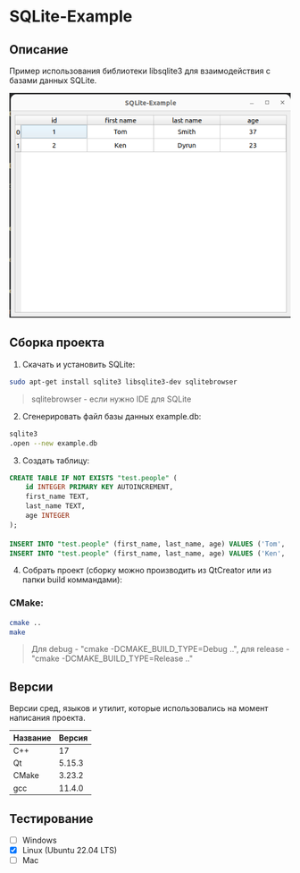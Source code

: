 # SQLite-Example

## Описание

Пример использования библиотеки libsqlite3 для взаимодействия с базами данных SQLite.

![alt text](doc/SQLite-Example.png)

## Сборка проекта

1. Скачать и установить SQLite:
``` bash
sudo apt-get install sqlite3 libsqlite3-dev sqlitebrowser
```
> sqlitebrowser - если нужно IDE для SQLite

2. Сгенерировать файл базы данных example.db:

``` bash
sqlite3
.open --new example.db
```

3. Создать таблицу:

``` sql
CREATE TABLE IF NOT EXISTS "test.people" (
	id INTEGER PRIMARY KEY AUTOINCREMENT,
	first_name TEXT,
	last_name TEXT,
	age INTEGER
);

INSERT INTO "test.people" (first_name, last_name, age) VALUES ('Tom', 'Smith', 37);
INSERT INTO "test.people" (first_name, last_name, age) VALUES ('Ken', 'Dyrun', 23);
```

4. Собрать проект (cборку можно производить из QtCreator или из папки build коммандами):

### CMake:

```bash
cmake ..
make
```
> Для debug - "cmake -DCMAKE_BUILD_TYPE=Debug ..", для release - "cmake -DCMAKE_BUILD_TYPE=Release .."

## Версии

Версии сред, языков и утилит, которые использовались на момент написания проекта.

| Название   | Версия               |
| -----------|----------------------|
| C++        | 17                   |
| Qt         | 5.15.3               |
| CMake      | 3.23.2               |
| gcc        | 11.4.0               |

## Тестирование

- [ ] Windows
- [x] Linux (Ubuntu 22.04 LTS)
- [ ] Mac